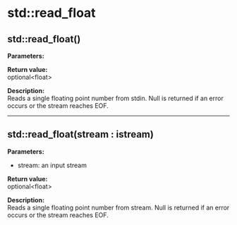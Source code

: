 # std::read_float

## std::read_float()
**Parameters:**  

**Return value:**  
optional&lt;float&gt;  

**Description:**  
Reads a single floating point number from stdin.
Null is returned if an error occurs or the stream reaches EOF.

---

## std::read_float(stream : istream)
**Parameters:**  
* stream: an input stream

**Return value:**  
optional&lt;float&gt;  

**Description:**  
Reads a single floating point number from stream.
Null is returned if an error occurs or the stream reaches EOF.

